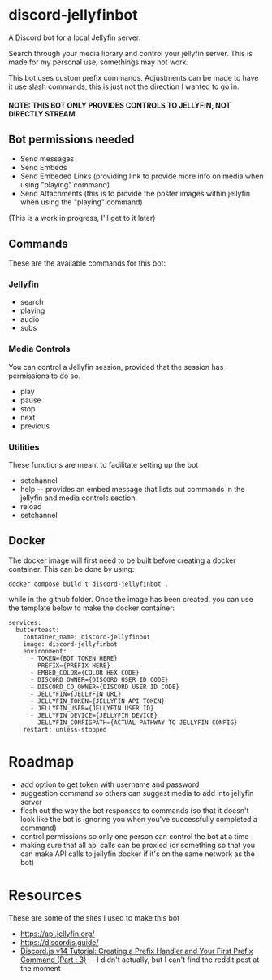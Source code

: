 # discord-jellyfinbot
A Discord bot for a local Jellyfin server.

Search through your media library and control your jellyfin server. This is made for my personal use, somethings may not work.

This bot uses custom prefix commands. Adjustments can be made to have it use slash commands, this is just not the direction I wanted to go in.

#### **NOTE: THIS BOT ONLY PROVIDES CONTROLS TO JELLYFIN, NOT DIRECTLY STREAM**

## Bot permissions needed
- Send messages
- Send Embeds
- Send Embeded Links (providing link to provide more info on media when using "playing" command)
- Send Attachments (this is to provide the poster images within jellyfin when using the "playing" command)

(This is a work in progress, I'll get to it later)
## Commands
These are the available commands for this bot:
### Jellyfin
- search
- playing
- audio
- subs

### Media Controls
You can control a Jellyfin session, provided that the session has permissions to do so.
- play
- pause
- stop
- next
- previous

### Utilities
These functions are meant to facilitate setting up the bot
- setchannel
- help -- provides an embed message that lists out commands in the jellyfin and media controls section.
- reload
- setchannel


## Docker
The docker image will first need to be built before creating a docker container. This can be done by using:
```
docker compose build t discord-jellyfinbot .
```

while in the github folder. Once the image has been created, you can use the template below to make the docker container:

```
services:
  buttertoast:
    container_name: discord-jellyfinbot
    image: discord-jellyfinbot
    environment:
      - TOKEN={BOT TOKEN HERE}
      - PREFIX={PREFIX HERE}
      - EMBED_COLOR={COLOR HEX CODE}
      - DISCORD_OWNER={DISCORD USER ID CODE}
      - DISCORD_CO_OWNER={DISCORD USER ID CODE}
      - JELLYFIN={JELLYFIN URL}
      - JELLYFIN_TOKEN={JELLYFIN API TOKEN}
      - JELLYFIN_USER={JELLYFIN USER ID}
      - JELLYFIN_DEVICE={JELLYFIN DEVICE}
      - JELLYFIN_CONFIGPATH={ACTUAL PATHWAY TO JELLYFIN CONFIG}
    restart: unless-stopped
```

# Roadmap
- add option to get token with username and password
- suggestion command so others can suggest media to add into jellyfin server
- flesh out the way the bot responses to commands (so that it doesn't look like the bot is ignoring you when you've successfully completed a command)
- control permissions so only one person can control the bot at a time
- making sure that all api calls can be proxied (or something so that you can make API calls to jellyfin docker if it's on the same network as the bot)


# Resources
These are some of the sites I used to make this bot
- https://api.jellyfin.org/
- https://discordjs.guide/
- [Discord.js v14 Tutorial: Creating a Prefix Handler and Your First Prefix Command (Part : 3)](https://www.youtube.com/watch?v=sqnOSSB6o00) -- I didn't actually, but I can't find the reddit post at the moment